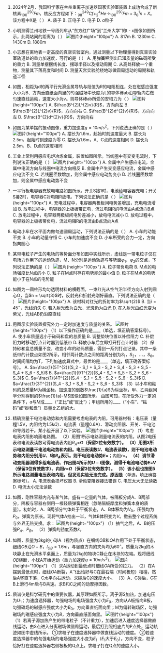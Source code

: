 1. 2024年2月，我国科学家在兰州重离子加速器国家实验室装置上成功合成了新核素$_{100}^{250}Fm$，核反应方程如下：$_{98}^{249}Cf+_{2}^{4}He\rightarrow_{100}^{250}Fm+3_{0}^{1}n+X$。该方程中X是（  ）
A. 质子  B. 正电子  C. 电子  D. $\alpha$粒子

2. 小明测得兰州地铁一号线列车从“东方红广场”到“兰州大学”的t - x图像如图所示，此两站间的距离为（  ）
![图片](../Teyian_p_附件/附件/2024年高考甘肃卷物理真题/img_2_1_23273700.png){height="100px"}
A. 817m  B. 1230m  C. 1430m  D. 1880m

3. 小志想在离地表一定高度的真空实验室内，通过测量以下物理量得到真空实验室轨道处的重力加速度，可行的是（  ）
A. 用弹簧秤测出已知质量的砝码所受的重力
B. 测量单摆摆线长度、摆球半径以及摆动周期
C. 从高处释放一个重物，测量其下落高度和时间
D. 测量天宫实验舱绕地球做圆周运动的周期和轨道半径

4. 如图，相距为d的两平行光滑金属导轨与阻值为R的电阻相连，处在磁感应强度大小为B、方向垂直纸面向里的匀强磁场中长度为L的导体棒ab沿导轨向右做匀速直线运动，速度大小为v。则导体棒ab所受的安培力为（  ）
![图片](../Teyian_p_附件/附件/2024年高考甘肃卷物理真题/img_4_1_23273702.png){height="100px"}
A. $\frac{B^{2}L^{2}v}{R}$，方向向左  B. $\frac{B^{2}L^{2}v}{R}$，方向向右
C. $\frac{B^{2}d^{2}v}{R}$，方向向左  D. $\frac{B^{2}d^{2}v}{R}$，方向向右

5. 如图为某单摆的振动图像，重力加速度$g = 10m/s^{2}$，下列说法正确的是（  ）
![图片](../Teyian_p_附件/附件/2024年高考甘肃卷物理真题/img_5_1_23273703.png){height="100px"}
A. 摆长为1.6m，起始时刻速度最大  B. 摆长为2.5m，起始时刻速度为零
C. 摆长为1.6m，A、C点的速度相同  D. 摆长为2.5m，B、D点的速度相同

6. 工业上常利用感应电炉冶炼金属，装置如图所示。当线圈中有交变电流时，下列说法正确的是（  ）
![图片](../Teyian_p_附件/附件/2024年高考甘肃卷物理真题/img_6_1_23273704.png){height="100px"}
A. 金属中产生感应电流，金属中电流方向与线圈中电流方向相反
B. 金属中产生交变感应电流，金属中感应电流不变
C. 若线圈匝数增加，则金属中感应电动势变小
D. 若线圈匝数增加，则金属中感应电动势不变

7. 一平行板电容器充放电电路如图所示。开关S接1时，电池给电容器充电；开关S接2时，电容器C对电阻R放电。下列说法正确的是（  ）
![图片](../Teyian_p_附件/附件/2024年高考甘肃卷物理真题/img_7_1_23273705.png){height="100px"}
A. 充电过程中，电容器两极板间电势差增加，充电电流增加
B. 放电过程中，电容器的上极板带正电，流过电阻R的电流由A点流向B点
C. 放电过程中，电容器两极板间电势差减小，放电电流减小
D. 放电过程中，电容器的上极板带负电，流过电阻R的电流由B点流向A点

8. 电动小车在水平面内做匀速圆周运动，下列说法正确的是（  ）
A. 小车的动能不变  B. 小车的动量守恒
C. 小车的加速度不变  D. 小车所受的合力一定，方向指向圆心

9. 某带电粒子产生的电场的等势面分布如图中实线所示，虚线是一带电粒子仅在电场力作用下的运动轨迹，M、N分别是运动轨迹与等势面$\varphi_1$、$\varphi_2$的交点，下列说法正确的是（  ）
![图片](../Teyian_p_附件/附件/2024年高考甘肃卷物理真题/img_9_1_23273707.png){height="100px"}
A. 粒子带负电荷
B. M点的电场强度比N点的小
C. 粒子在M点时存在电势能的最小值
D. 粒子在M点的电势能小于在N点的电势能

10. 如图为一圆柱形均匀透明材料的横截面，一束红光从空气沿半径方向入射到圆心O，当$n = \sqrt{3}$时，反射光和折射光刚好垂直。下列说法正确的是（  ）
![图片](../Teyian_p_附件/附件/2024年高考甘肃卷物理真题/img_10_1_23273708.png){height="100px"}
A. 该材料对红光的折射率为$\sqrt{2}$
B. 当$i = 45^{\circ}$，光线消失
C. 若入射光改为白光，光斑仍为白光
D. 在入射光由红光变为紫光，光线AB仍沿原直线

11. 用图示实验装置探究外力一定时加速度与质量的关系。
![图片](../Teyian_p_附件/附件/2024年高考甘肃卷物理真题/img_11_1_23273709.png){height="100px"}
（1）以下操作正确的是____（单选，填正确答案标号）。
A. 使小车质量远小于砝码和盘的总质量  B. 调整垫块位置以补偿阻力
C. 补偿阻力时移动打点计时器到低纸带  D. 释放小车后立即打开打点计时器
（2）保持砂和盘总质量不变，改变小车的砝码质量，得到一系列打点记录。其中一条纸带的计数点如图2所示，相邻两计数点之间的距离分别为$S_1$，$S_2$，$\cdots$，$S_6$。时间间隔均为T，下列加速度算式中，最优的是____（单选，填正确答案标号）。
A. $a=\frac{1}{5T^{2}}(S_2 - S_1 + S_3 - S_2 + S_4 - S_3 + S_5 - S_4 + S_6 - S_5)$
B. $a=\frac{1}{9T^{2}}(S_4 - S_1 + S_5 - S_2 + S_6 - S_3)$
C. $a=\frac{1}{4T^{2}}(S_4 - S_1 + S_5 - S_2 + S_6 - S_3)$
D. $a=\frac{1}{3T^{2}}(S_4 - S_1 + S_5 - S_2 + S_6 - S_3)$
（3）以小车和砝码的总质量M为横坐标，加速度的倒数$\frac{1}{a}$为纵坐标，甲、乙两组同学分别得到的$\frac{1}{a}-M$图像如图所示。
由图可知，在所受外力一定的条件下，$a$与$M$成____（“正比”或“反比”）；甲组所用的____（“小车”、“砝码”或“砂和盘”）质量比乙组的大。

12. 精确测量干电池电动势和内阻需要考虑电表的内阻，可用器材有：电压表（量程1.5V，内阻约为$1.5k\Omega$）、电流表（量程0.6A）、滑动变阻器、开关、干电池和导线若干。某小组开展了以下实验。
![图片](../Teyian_p_附件/附件/2024年高考甘肃卷物理真题/img_12_2_23273710.png){height="100px"}
（1）考虑电表内阻影响画电路图。
（2）用图1所示电路测量电流表的内阻。从图2电压表和电流表读数可得电流表内阻$R_{A}=$____$\Omega$（保留2位有效数字）。
（3）用图3所示电路测量干电池电动势和内阻。电压表读数$U$、电流表读数$I$，则干电池电动势和内阻分别用$U$、$I$和$R_{A}$表示。则干电池电动势$E =$____；内阻$r =$____。
（4）调节滑动变阻器测得多组电流表、作出图4所示的$U - I$图像。测得干电池电动势$E =$____V（保留3位有效数字）、内阻$r =$____$\Omega$（保留3位有效数字）。
（5）该小组也按图5所示电路测量电压表和内阻，但发现实验无法完成。原因是____（单选，填正确答案标号）。
A. 电流表会损坏仪器  B. 滑动变阻器接法错误
C. 电压太大无法读数  D. 电流太小无法读数

13. 如图，刚性容器内充有某气体，盛有一定量的气体，被隔板分成A、B两部分，隔板与容器右侧用一根轻质弹簧相连（忽略隔板厚度和弹簧本身的质量）。初始时，A、B两部分气体处于平衡状态，A、B体积均为$V_0$，压强均为$P_0$，弹簧为原长。现将气体A抽出一半，气体B体积变为$V$。撤去整个过程系统与外界无热交换。求：
![图片](../Teyian_p_附件/附件/2024年高考甘肃卷物理真题/img_13_1_23273711.png){height="100px"}
（1）抽气之后，A、B的压强$P_{A}$、$P_{B}$。
（2）弹簧的劲度系数$k$。

14. 如图，质量为3kg的小球A（视为质点）在细线$OB$和$OA$作用下处于平衡状态，细线$OB$沿$O - B$，$l_{OB}=1.6m$，与竖直方向的夹角均为$60^{\circ}$。质量为2kg的木块静止在光滑水平桌面上，质量为2kg的物块C静止在木块的左端。现将细线$OB$烧断，小球A开始运动（重力加速度$g = 10m/s^{2}$）。
![图片](../Teyian_p_附件/附件/2024年高考甘肃卷物理真题/img_14_1_23273712.png){height="100px"}
（1）求A运动到最低点时细线$OA$所受的拉力。
（2）在A摆到最低点时，细线$OA$断裂，A飞出恰好与C在最右端（时间极短）相碰，然后A竖直下落，C水平向右运动。求碰后C的速度大小。
（3）A、C碰后，C在B上滑行4m后与B共速。求B和C之间的动摩擦因数。

15. 质谱仪是科学研究中的重要仪器，其原理如图所示。离子源S加热，加速电压为$U_1$；为速度选择器，匀强电场的电场强度大小为$E_0$，方向从A板指向B板，匀强磁场的磁感应强度大小为$B_0$，方向垂直纸面向里；M为偏转磁场区，匀强磁场的磁感应强度大小为$B$，方向垂直纸面向里。
![图片](../Teyian_p_附件/附件/2024年高考甘肃卷物理真题/img_15_1_23273713.png){height="100px"}
（1）若离子源加热产生的带电粒子（不计重力），加速后进入速度选择器做直线运动，由S点进入分离磁场做圆周运动，最后打到照相底片的P点处，运动轨迹如图中虚线所示。
①求粒子在速度选择器中做直线运动的速度。
②若速度选择器中的匀强电场的电场强度大小变为$E_1$（$E_1$大于$E_0$），方向不变，粒子恰好打在速度选择器右侧极板的Q点上。求粒子打在Q点的速度大小。 